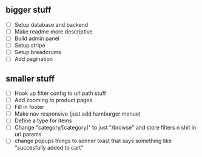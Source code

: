 ## bigger stuff

- [ ] Setup database and backend
- [ ] Make readme more descriptive
- [ ] Build admin panel
- [ ] Setup stripe
- [ ] Setup breadcrums
- [ ] Add pagination

## smaller stuff

- [ ] Hook up filter config to url path stuff
- [ ] Add zooming to product pages
- [ ] Fill in footer
- [ ] Make nav responsive (just add hamburger menue)
- [ ] Define a type for items
- [ ] Change "category/[category]" to just "/browse" and store filters n shit in url params
- [ ] change popups things to sonner toast that says something like "succesfully added to cart"
